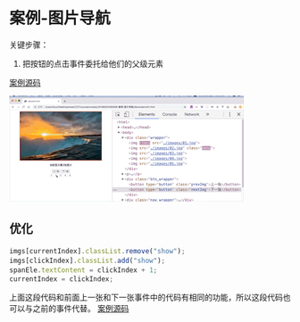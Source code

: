 # 案例-图片导航

关键步骤：

1. 把按钮的点击事件委托给他们的父级元素

[案例源码](./demo/demo01.html)

![](./images/01.gif)

## 优化

```js
imgs[currentIndex].classList.remove("show");
imgs[clickIndex].classList.add("show");
spanEle.textContent = clickIndex + 1;
currentIndex = clickIndex;
```

上面这段代码和前面上一张和下一张事件中的代码有相同的功能，所以这段代码也可以与之前的事件代替。
[案例源码](./demo/demo02.html)
